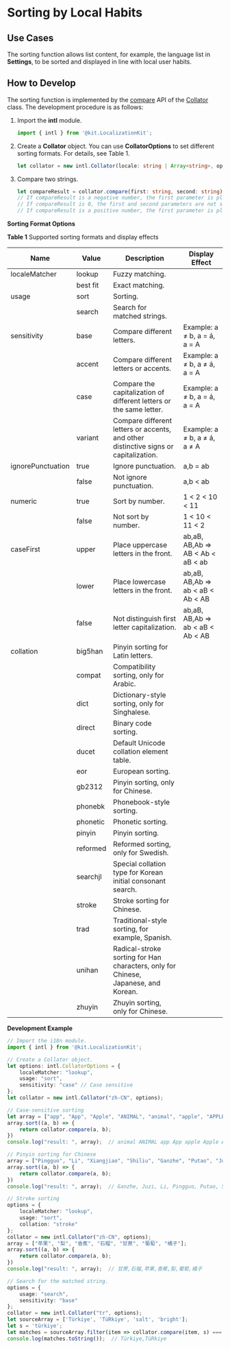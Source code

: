# Sorting by Local Habits

## Use Cases

The sorting function allows list content, for example, the language list in **Settings**, to be sorted and displayed in line with local user habits.

## How to Develop

The sorting function is implemented by the [compare](../reference/apis-localization-kit/js-apis-intl.md#compare8) API of the [Collator](../reference/apis-localization-kit/js-apis-intl.md#collator8) class. The development procedure is as follows:

1. Import the **intl** module.
   ```ts
   import { intl } from '@kit.LocalizationKit';
   ```

2. Create a **Collator** object.
   You can use **CollatorOptions** to set different sorting formats. For details, see Table 1.
   ```ts
   let collator = new intl.Collator(locale: string | Array<string>, options?: CollatorOptions);
   ```

3. Compare two strings.
   ```ts
   let compareResult = collator.compare(first: string, second: string);
   // If compareResult is a negative number, the first parameter is placed before the second parameter.
   // If compareResult is 0, the first and second parameters are not sorted in sequence.
   // If compareResult is a positive number, the first parameter is placed after the second parameter.
   ```

**Sorting Format Options**

**Table 1** Supported sorting formats and display effects

| Name| Value| Description| Display Effect| 
| -------- | -------- | -------- | -------- |
| localeMatcher | lookup | Fuzzy matching.|  | 
|  | best fit | Exact matching.|  | 
| usage | sort | Sorting.|  | 
|  | search | Search for matched strings.|  | 
| sensitivity | base | Compare different letters.| Example: a ≠ b, a = á, a = A| 
|  | accent | Compare different letters or accents.| Example: a ≠ b, a ≠ á, a = A| 
|  | case | Compare the capitalization of different letters or the same letter.| Example: a ≠ b, a = á, a = A| 
|  | variant | Compare different letters or accents, and other distinctive signs or capitalization.| Example: a ≠ b, a ≠ á, a ≠ A| 
| ignorePunctuation | true | Ignore punctuation.| a,b = ab | 
|  | false | Not ignore punctuation.| a,b &lt; ab | 
| numeric | true | Sort by number.| 1 &lt; 2 &lt; 10 &lt; 11 | 
|  | false | Not sort by number.| 1 &lt; 10 &lt; 11 &lt; 2 | 
| caseFirst | upper | Place uppercase letters in the front.| ab,aB, AB,Ab =&gt; AB &lt; Ab &lt; aB &lt; ab | 
|  | lower | Place lowercase letters in the front.| ab,aB, AB,Ab =&gt; ab &lt; aB &lt; Ab &lt; AB | 
|  | false | Not distinguish first letter capitalization.| ab,aB, AB,Ab =&gt; ab &lt; aB &lt; Ab &lt; AB | 
| collation | big5han | Pinyin sorting for Latin letters.|  | 
|  | compat | Compatibility sorting, only for Arabic.|  | 
|  | dict | Dictionary-style sorting, only for Singhalese.|  | 
|  | direct | Binary code sorting.|  | 
|  | ducet | Default Unicode collation element table.|  | 
|  | eor | European sorting.|  | 
|  | gb2312 | Pinyin sorting, only for Chinese.|  | 
|  | phonebk | Phonebook-style sorting.|  | 
|  | phonetic | Phonetic sorting.|  | 
|  | pinyin | Pinyin sorting.|  | 
|  | reformed | Reformed sorting, only for Swedish.|  | 
|  | searchjl | Special collation type for Korean initial consonant search.|  | 
|  | stroke | Stroke sorting for Chinese.|  | 
|  | trad | Traditional-style sorting, for example, Spanish.|  | 
|  | unihan | Radical-stroke sorting for Han characters, only for Chinese, Japanese, and Korean.|  | 
|  | zhuyin | Zhuyin sorting, only for Chinese.|  | 

**Development Example**

```ts
// Import the i18n module.
import { intl } from '@kit.LocalizationKit';

// Create a Collator object.
let options: intl.CollatorOptions = {
    localeMatcher: "lookup", 
    usage: "sort",
    sensitivity: "case" // Case sensitive
};
let collator = new intl.Collator("zh-CN", options);

// Case-sensitive sorting
let array = ["app", "App", "Apple", "ANIMAL", "animal", "apple", "APPLE"];
array.sort((a, b) => {
    return collator.compare(a, b);
})
console.log("result: ", array);  // animal ANIMAL app App apple Apple APPLE

// Pinyin sorting for Chinese
array = ["Pingguo", "Li", "Xiangjiao", "Shiliu", "Ganzhe", "Putao", "Juzi"];
array.sort((a, b) => {
    return collator.compare(a, b);
})
console.log("result: ", array);  // Ganzhe, Juzi, Li, Pingguo, Putao, Shiliu, Xiangjiao

// Stroke sorting
options = {
    localeMatcher: "lookup", 
    usage: "sort",
    collation: "stroke"
};
collator = new intl.Collator("zh-CN", options);
array = ["苹果", "梨", "香蕉", "石榴", "甘蔗", "葡萄", "橘子"];
array.sort((a, b) => {
    return collator.compare(a, b);
})
console.log("result: ", array);  // 甘蔗,石榴,苹果,香蕉,梨,葡萄,橘子

// Search for the matched string.
options = {
    usage: "search",
    sensitivity: "base"
};
collator = new intl.Collator("tr", options);
let sourceArray = ['Türkiye', 'TüRkiye', 'salt', 'bright'];
let s = 'türkiye';
let matches = sourceArray.filter(item => collator.compare(item, s) === 0);
console.log(matches.toString());  // Türkiye,TüRkiye
```
<!--no_check-->
